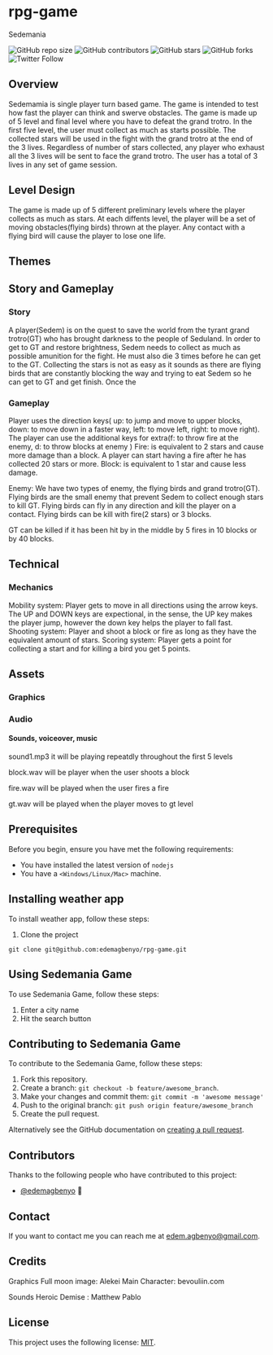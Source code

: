# rpg-game
Sedemania
<!--- These are examples. See https://shields.io for others or to customize this set of shields. You might want to include dependencies, project status and licence info here --->
![GitHub repo size](https://img.shields.io/github/repo-size/edemagbenyo/rpg-game)
![GitHub contributors](https://img.shields.io/github/contributors/edemagbenyo/rpg-game)
![GitHub stars](https://img.shields.io/github/stars/edemagbenyo/rpg-game?style=social)
![GitHub forks](https://img.shields.io/github/forks/edemagbenyo/rpg-game?style=social)
![Twitter Follow](https://img.shields.io/twitter/follow/edemagbenyo?style=social)

## Overview
Sedemamia is single player turn based game. The game is intended to test how fast the player can think and swerve obstacles.
The game is made up of 5 level and final level where you have to defeat the grand trotro.
In the first five level, the user must collect as much as starts possible. The collected stars will be used in the fight with the grand trotro at the end of the 3 lives. 
Regardless of number of stars collected, any player who exhaust all the 3 lives will be sent to face the grand trotro.
The user has a total of 3 lives in any set of game session. 

## Level Design
The game is made up of 5 different preliminary levels where the player collects as much as stars.
At each diffents level, the player will be a set of moving obstacles(flying birds) thrown at the player. Any contact with a flying bird will cause the player to lose one life.

## Themes

## Story and Gameplay

### Story
A player(Sedem) is on the quest to save the world from the tyrant grand trotro(GT) who has brought darkness to the people of Seduland. In order to get to GT and restore brightness, Sedem needs to collect as much as possible amunition for the fight. He must also die 3 times before he can get to the GT. Collecting the stars is not as easy as it sounds as there are flying birds that are constantly blocking the way and trying to eat Sedem so he can get to GT and get finish. Once the 

### Gameplay
Player uses the direction keys( up: to jump and move to upper blocks, down: to move down in a faster way, left: to move left, right: to move right).
The player can use the additional keys for extra(f: to throw fire at the enemy, d: to throw blocks at enemy )
Fire: is equivalent to 2 stars and cause more damage than a block. A player can start having a fire after he has collected 20 stars or more.
Block: is equivalent to 1 star and cause less damage.

Enemy: We have two types of enemy, the flying birds and grand trotro(GT). Flying birds are the small enemy that prevent Sedem to collect enough stars to kill GT. Flying birds can fly in any direction and kill the player on a contact. Flying birds can be kill with fire(2 stars) or 3 blocks.

GT can be killed if it has been hit by in the middle by 5 fires in 10 blocks or by 40 blocks.

## Technical

### Mechanics
Mobility system: Player gets to move in all directions using the arrow keys. The UP and DOWN keys are expectional, in the sense, the UP key makes the player jump, however the down key helps the player to fall fast.
Shooting system: Player and shoot a block or fire as long as they have the equivalent amount of stars.
Scoring system: Player gets a point for collecting a start and for killing a bird you get 5 points.



## Assets

### Graphics 
### Audio
#### Sounds, voiceover, music
sound1.mp3
it will be playing repeatdly throughout the first 5 levels

block.wav
will be player when the user shoots a block

fire.wav
will be played when the user fires a fire

gt.wav
will be played when the player moves to gt level

## Prerequisites

Before you begin, ensure you have met the following requirements:
<!--- These are just example requirements. Add, duplicate or remove as required --->
* You have installed the latest version of `nodejs`
* You have a `<Windows/Linux/Mac>` machine.

## Installing weather app

To install weather app, follow these steps:

1. Clone the project
```
git clone git@github.com:edemagbenyo/rpg-game.git
```

## Using Sedemania Game

To use Sedemania Game, follow these steps:

1. Enter a city name
2. Hit the search button

## Contributing to Sedemania Game
<!--- If your README is long or you have some specific process or steps you want contributors to follow, consider creating a separate CONTRIBUTING.md file--->
To contribute to the Sedemania Game, follow these steps:

1. Fork this repository.
2. Create a branch: `git checkout -b feature/awesome_branch`.
3. Make your changes and commit them: `git commit -m 'awesome message'`
4. Push to the original branch: `git push origin feature/awesome_branch`
5. Create the pull request.

Alternatively see the GitHub documentation on [creating a pull request](https://help.github.com/en/github/collaborating-with-issues-and-pull-requests/creating-a-pull-request).

## Contributors

Thanks to the following people who have contributed to this project:

* [@edemagbenyo](https://github.com/edemagbenyo) 📖


## Contact

If you want to contact me you can reach me at <edem.agbenyo@gmail.com>.

## Credits

Graphics
Full moon image: Alekei
Main Character: bevouliin.com

Sounds
Heroic Demise : Matthew Pablo

## License
<!--- If you're not sure which open license to use see https://choosealicense.com/--->

This project uses the following license: [MIT](<link>).
